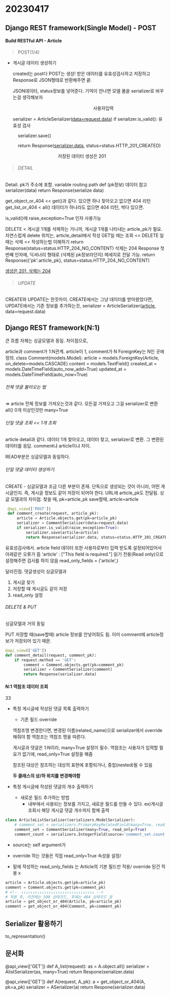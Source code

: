 # 20230417

## Django REST framework(Single Model) - POST

#### Build RESTful API - Article

> POST(1/4)

- 게시글 데이터 생성하기
  
  created는 post다
  POST는 생성!
  받은 데이터를 유효성검사하고 저장하고 Response로 JSON형태로 반환해주면 끝. 
  
  JSON데이터, status정보를 넣어준다. 
  기억이 안나면 모델 폼을 serializer로 바꾸는걸 생각해보자
  
                                                                  사용자입력
  
  serializer = ArticleSerializer(<u>data=request.data</u>)
  if serializer.is_valid(): 유효성 검사
  
      serializer.save()
  
      return Response(<u>serializer.data</u>, status=status.HTTP_201_CREATED)
  
                                      저장된 데이터                                생성은 201

> ###### DETAIL

Detail.
pk가 주소에 포함. variable routing
path
def (pk정보)
  데이터 참고
  serializer(data)
  return Response(serialize data)

get_object_or_404 << get()과 같다. 있으면 하나 찾아오고 없으면 404 리턴
get_list_or_404 < all() 데이터가 하나라도 없으면 404 리턴, 싹다 있으면.

is_valid()에 raise_exception=True 인자 사용가능

DELETE < 게시글 1개를 삭제하는 거니까, 게시글 1개를 나타내는 article_pk가 필요. 자연스럽게 delete 위치는, article_detail에서 작성
GET일 때는 조회 << 
DELETE 일때는 삭제 << 작성하는법 이해하기
return Response(status=status.HTTP_204_NO_CONTENT)   삭제는 204 
Response 첫번째 인자에, 딕셔너리 형태로 (삭제된 pk정보라던지) 메세지로 전달 가능.
return Response({'pk':article_pk}, status=status.HTTP_204_NO_CONTENT) 

<u>생성은 201, 삭제는 204</u>

> ###### UPDATE

CREATE와 UPDATE는 한끗차이.
CREATE에서는 그냥 데이터를 받아왔었다면, UPDATE에서는 기존 정보를 추가하는것,
serializer = ArticleSerializer(<u>article</u>, data=request.data)

## Django REST framework(N:1)

큰 흐름 자체는 싱글모델과 동일.
차이점으로, 

article과 comment가 1:N관계. article이 1, comment가 N
ForeignKey는 N인 곳에 정의.
class Comment(models.Model):
    article = models.ForeignKey(Article, on_delete=models.CASCADE)
    content = models.TextField()
    created_at = models.DateTimeField(auto_now_add=True)
    updated_at = models.DateTimeField(auto_now=True)

###### 전체 댓글 불러오는 법

=> article 전체 정보를 가져오는것과 같다. 모든걸 가져오고 그걸 serializer로 변환
all() 0개 이상인것만 many=True

###### 단일 댓글 조회 << 1개 조회

article detail과 같다. 데이터 1개 찾아오고, 데이터 찾고,
serializer로 변환. 그 변환된 데이터를 응답. comment냐 article이냐 차이.

READ부분은 싱글모델과 동일하다.

###### 단일 댓글 데이터 생성하기.

CREATE - 싱글모델과 조금 다른 부분이 존재.
단독으로 생성되는 것이 아니라, 어떤 게시글인지.
즉, 게시글 정보도 같이 저장이 되어야 한다.
URL에 article_pk도 전달됨.
싱글 모델과의 차이점. 
찾을 때, pk=article_pk
save할때, article=article

```python
 @api_view(['POST'])    
 def comment_create(request, article_pk):
     article = Article.objects.get(pk=article_pk)
     serializer = CommentSerializer(data=request.data)
     if serializer.is_valid(raise_exception=True):
         serializer.save(article=article)
         return Response(serializer.data, status=status.HTTP_201_CREATED)
```

유효성검사에서. article field 데이터 또한 사용자로부터 입력 받도록 설정되어있어서 아래같은 오류가 뜸
'article' : ["This field is required."]
읽기 전용(Read only)으로 설정해주면 검사를 하지 않음
read_only_fields = ('article',)

달라진점. 댓글생성이 싱글모델과

1. 게시글 찾기
2. 저장할 때 게시글도 같이 저장
3. read_only 설정

###### DELETE & PUT

싱글모델과 거의 동일

PUT 저장할 때(save할때) article 정보를 안넣어줘도 됨.
이미 comment에 article정보가 저장되어 있기 때문.

```python
@api_view(['GET'])    
def comment_detail(request, comment_pk):
    if request.method == 'GET':
        comment = Comment.objects.get(pk=comment_pk)
        serializer = CommentSerializer(comment)
        return Response(serializer.data)
```

#### N:1 역참조 데이터 조회

33

- 특정 게시글에 작성된 댓글 목록 출력하기
  
  - 기존 필드 override
    
    <!-- - fields = ['id','title','comment)set',] -->
  
  역참조명 변경한다면, 변경된 이름(related_name)으로 serializer에서 override 해줘야 함
  역참조는 역참조 명을 따른다.
  
  게시글과 댓글은 1:N이라, many=True 설정이 필수. 역참조는 사용자가 입력할 필요가 없기에, read_only=True 설정을 해줌
  
  참조된 대상은 참조하는 대상의 표현에 포함되거나, 중첩(nested)될 수 있음
  
  **두 클래스의 상/하 위치를 변경해야함**

- 특정 게시글에 작성된 댓글의 개수 출력하기
  
  - 새로운 필드 추가하는 방법
    - 내부에서 사용되는 정보를 가지고, 새로운 필드를 만들 수 있다. ex)게시글 조회시 해당 게시글 댓글 개수까지 함께 출력

```python
class ArticleListSerializer(serializers.ModelSerializer):
    # comment_set = serializers.PrimaryKeyRelatedField(many=True, read_only=True)
    comment_set = CommentSerializer(many=True, read_only=True)
    comment_count = serializers.IntegerField(source='comment_set.count', read_only=True)
```

- source는 self argument가 

- override 하는 것들은 직접 read_only=True 속성을 설정/

- 밑에 작성하는 read_only_fields 는 Article의 기본 필드만 적용/ override 된건 적용 x

```python
article = Article.objects.get(pk=article_pk)
comment = Comment.objects.get(pk=comment_pk)
# <!-- ↓↓↓↓↓↓↓↓↓↓↓↓↓↓↓↓↓↓↓↓↓↓↓↓↓↓↓↓↓↓↓↓ -->
# 적용 후, 이전에는 500 상태코드, 후에는 404 상태코드 응
article = get_object_or_404(Article, pk=article_pk)
comment = get_object_or_404(Comment, pk=comment_pk)
```

## Serializer 활용하기

to_representation() 

## 문서화


@api_view(['GET'])
def A_list(request):
    as = A.object.all()
    serializer = AlistSerializer(as, many=True)
    return Respone(serializer.data)



@api_view(['GET'])
def A(request, A_pk):
    a = get_object_or_404(A, pk=a_pk)
    serializer = ASerializer(a)
    return Respone(serializer.data)


